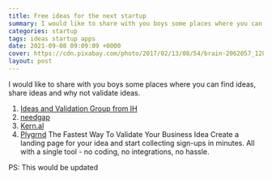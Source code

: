 ```yaml
---
title: Free ideas for the next startup
summary: I would like to share with you boys some places where you can find ideas, share ideas and why not validate ideas.
categories: startup
tags: ideas startup apps
date: 2021-09-08 09:09:09 +0000
cover: https://cdn.pixabay.com/photo/2017/02/13/08/54/brain-2062057_1280.jpg
layout: post
---
```


I would like to share with you boys some places where you can find ideas, share ideas and why not validate ideas.

1. [Ideas and Validation Group from IH](https://www.indiehackers.com/group/ideas-and-validation)
2. [needgap](https://needgap.com/)
3. [Kern.al](https://kern.al/)
4. [Plygrnd](https://plygrnd.xyz/)
The Fastest Way To Validate Your Business Idea
Create a landing page for your idea and start collecting sign-ups in minutes. All with a single tool - no coding, no integrations, no hassle.

PS: This would be updated
